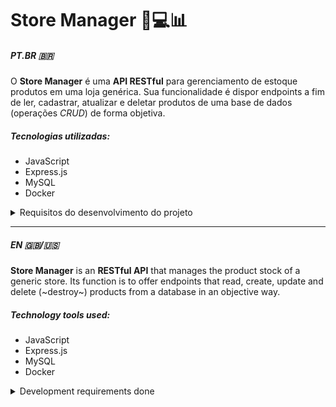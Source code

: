 # Store Manager 🏪💻📊
##### PT.BR 🇧🇷
O **Store Manager** é uma **API RESTful** para gerenciamento de estoque produtos em uma loja genérica.
Sua funcionalidade é dispor endpoints a fim de ler, cadastrar, atualizar e deletar produtos de uma base de dados (operações *CRUD*) de forma objetiva.

##### Tecnologias utilizadas:
- JavaScript
- Express.js
- MySQL
- Docker

<details>
  <summary>Requisitos do desenvolvimento do projeto</summary>
  <br>
    <ol>
      <li>Crie endpoints para listar produtos</li>
      <li>Crie endpoints para listar vendas</li>
      <li>Crie um endpoint para cadastrar produtos</li>
      <li>Crie validações para o cadastro de produtos</li>
      <li>Crie um endpoint para cadastrar vendas</li>
      <li>Crie validações para o cadastro de uma venda</li>
      <li>Crie um endpoint para atualizar um produto</li>
      <li>Crie um endpoint para deletar um produto</li>
      <li>Crie um endpoint para deletar uma venda</li>
    </ol>
</details>

<hr>

##### EN 🇬🇧/🇺🇸
**Store Manager** is an **RESTful API** that manages the product stock of a generic store.
Its function is to offer endpoints that read, create, update and delete (~destroy~) products from a database in an objective way.

##### Technology tools used:
- JavaScript
- Express.js
- MySQL
- Docker

<details>
  <summary>Development requirements done</summary>
  <br>
    <ol>
      <li>Develop an endpoint to list products</li>
      <li>Develop an endpoint to list sales</li>
      <li>Develop an endpoint to create a product</li>
      <li>Develop validations for product creation</li>
      <li>Develop an endpoint to create a sale</li>
      <li>Develop validations for sale creation</li>
      <li>Develop an endpoint to update a productli>
      <li>Develop an endpoint to delete a product</li>
      <li>Develop an endpoint to delete a sale</li>
    </ol>
</details>
